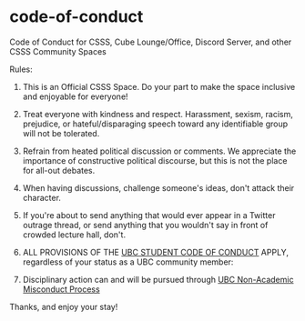 # code-of-conduct

Code of Conduct for CSSS, Cube Lounge/Office, Discord Server, and other CSSS Community Spaces

Rules:

1. This is an Official CSSS Space. Do your part to make the space inclusive and enjoyable for everyone!

2. Treat everyone with kindness and respect. Harassment, sexism, racism, prejudice, or hateful/disparaging speech toward any identifiable group will not be tolerated.

3. Refrain from heated political discussion or comments. We appreciate the importance of constructive political discourse, but this is not the place for all-out debates.

4. When having discussions, challenge someone's ideas, don't attack their character.

5. If you're about to send anything that would ever appear in a Twitter outrage thread, or send anything that you wouldn't say in front of crowded lecture hall, don't.

6. ALL PROVISIONS OF THE [UBC STUDENT CODE OF CONDUCT](https://students.ubc.ca/campus-life/student-code-conduct) APPLY, regardless of your status as a UBC community member:

7. Disciplinary action can and will be pursued through [UBC Non-Academic Misconduct Process](http://www.calendar.ubc.ca/vancouver/index.cfm?tree=3,54,750,0)

Thanks, and enjoy your stay!
